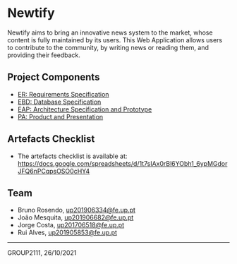 # Newtify

Newtify aims to bring an innovative news system to the market, whose content is fully maintained by its users. This Web Application allows users to contribute to the community, by writing news or reading them, and providing their feedback.

## Project Components

* [ER: Requirements Specification](er)
* [EBD: Database Specification](ebd)
* [EAP: Architecture Specification and Prototype](eap)
* [PA: Product and Presentation](pa)

## Artefacts Checklist

* The artefacts checklist is available at: https://docs.google.com/spreadsheets/d/1t7sIAx0rBl6YObh1_6ypMGdorJFQ6nPCqpsOSO0cHY4

## Team

* Bruno Rosendo, up201906334@fe.up.pt
* João Mesquita, up201906682@fe.up.pt
* Jorge Costa, up201706518@fe.up.pt
* Rui Alves, up201905853@fe.up.pt

***
GROUP2111, 26/10/2021
